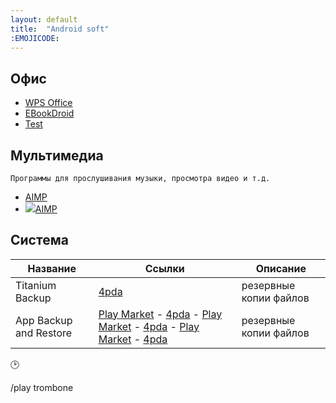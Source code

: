 ```yaml
---
layout: default
title:  "Android soft"
:EMOJICODE:
---
```


<!--
<script>
var word;
function nnm(name){
word = name;
window.open();
document.forms[0].submit();
}
</script>
<form action="http://nnm-club.me/forum/tracker.php" method="post">
<input name="f" type="hidden" value="-1">
<input name="nm" type="hidden" value="javascript: return word;">
</form>
-->

## Офис
* [WPS Office](javascript:nnm("WPS");)
* [EBookDroid](javascript:rtr("Ebook");)
* [Test](nnm('Test');)

## Мультимедиа
`Программы для прослушивания музыки, просмотра видео и т.д.`
* [AIMP](http://tegos.ru)
* ![](/img/logo.jpg)[AIMP](http://aimp.ru)

## Система

**Название** | **Ссылки** | **Описание**
------------ | ---------- | ------------
Titanium Backup | [4pda](#) | резервные копии файлов
App Backup and Restore | [Play Market](#4pda) -  [4pda](#) - [Play Market](#4pda) -  [4pda](#) - [Play Market](#4pda) -  [4pda](#) | резервные копии файлов


:clock2:

/play trombone


<script>
function rtr(name){
window.open("https://rutracker.org/forum/tracker.php?nm="+name);
}
function nnm(name){
window.open("http://nnm-club.me/forum/tracker.php?nm="+name);
}
</script>
